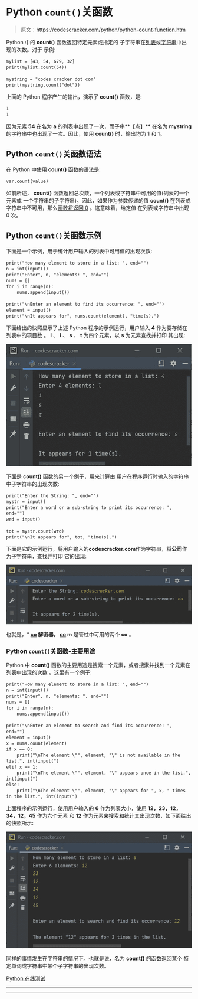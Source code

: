 # Python `count()`关函数

> 原文：<https://codescracker.com/python/python-count-function.htm>

Python 中的 **count()** 函数返回特定元素或指定的 子字符串在[列表](/python/python-lists.htm)或[字符串](/python/python-strings.htm)中出现的次数。对于 示例:

```
mylist = [43, 54, 679, 32]
print(mylist.count(54))

mystring = "codes cracker dot com"
print(mystring.count("dot"))
```

上面的 Python 程序产生的输出，演示了 **count()** 函数，是:

```
1
1
```

因为元素 **54** 在名为 **a** 的列表中出现了一次，而子串**【点】** 在名为 **mystring** 的字符串中也出现了一次。因此，使用 **count()** 时，输出均为 1 和 1。

## Python `count()`关函数语法

在 Python 中使用 **count()** 函数的语法是:

```
var.count(value)
```

如前所述， **count()** 函数返回总次数，一个列表或字符串中可用的值(列表的一个元素或 一个字符串的子字符串)。因此，如果作为参数传递的值 **count()** 在列表或字符串中不可用，那么<u>函数将返回 0</u> 。这意味着，给定值 在列表或字符串中出现 0 次。

## Python `count()`关函数示例

下面是一个示例，用于统计用户输入的列表中可用值的出现次数:

```
print("How many element to store in a list: ", end="")
n = int(input())
print("Enter", n, "elements: ", end="")
nums = []
for i in range(n):
    nums.append(input())

print("\nEnter an element to find its occurrence: ", end="")
element = input()
print("\nIt appears for", nums.count(element), "time(s).")
```

下面给出的快照显示了上述 Python 程序的示例运行，用户输入 **4** 作为要存储在列表中的项目数 。 **l** 、 **i** 、 **s** 、 **t** 为四个元素，以 **s** 为元素查找并打印 其出现:

![python count function](img/5e9d26edcee97b5e3a3ebca3900077ff.png)

下面是 **count()** 函数的另一个例子，用来计算由 用户在程序运行时输入的字符串中子字符串的出现次数:

```
print("Enter the String: ", end="")
mystr = input()
print("Enter a word or a sub-string to print its occurrence: ", end="")
wrd = input()

tot = mystr.count(wrd)
print("\nIt appears for", tot, "time(s).")
```

下面是它的示例运行，将用户输入的**codescracker.com**作为字符串，将**公司**作为子字符串，查找并打印 它的出现:

![python count function list string](img/a6faebaa41a62c0dd45a0ad93f9c0443.png)

也就是，“ **<u>co</u> 解密器。 <u>co</u> m** 是管柱中可用的两个 **co** 。

### Python `count()`关函数-主要用途

Python 中 **count()** 函数的主要用途是搜索一个元素，或者搜索并找到一个元素在列表中出现的次数 。这里有一个例子:

```
print("How many element to store in a list: ", end="")
n = int(input())
print("Enter", n, "elements: ", end="")
nums = []
for i in range(n):
    nums.append(input())

print("\nEnter an element to search and find its occurrence: ", end="")
element = input()
x = nums.count(element)
if x == 0:
    print("\nThe element \"", element, "\" is not available in the list.", int(input(")
elif x == 1:
    print("\nThe element \"", element, "\" appears once in the list.", int(input(")
else:
    print("\nThe element \"", element, "\" appears for ", x, " times in the list.", int(input(")
```

上面程序的示例运行，使用用户输入的 **6** 作为列表大小，使用 **12，23，12，34，12，45** 作为六个元素 和 **12** 作为元素来搜索和统计其出现次数，如下面给出的快照所示:

![python count function example](img/6d2123656e35053a05b3028b446f3a50.png)

同样的事情发生在字符串的情况下。也就是说，名为 **count()** 的函数返回某个 特定单词或字符串中某个子字符串的出现次数。

[Python 在线测试](/exam/showtest.php?subid=10)

* * *

* * *